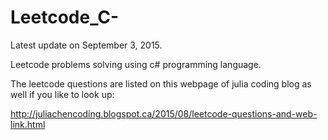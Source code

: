 # Leetcode_C-

Latest update on September 3, 2015. 

Leetcode problems solving using c# programming language. 

The leetcode questions are listed on this webpage of julia coding blog as well if you like to look up: 

 http://juliachencoding.blogspot.ca/2015/08/leetcode-questions-and-web-link.html
 
 



